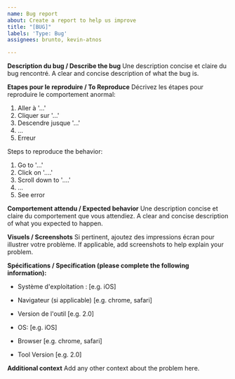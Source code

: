 ```yaml
---
name: Bug report
about: Create a report to help us improve
title: "[BUG]"
labels: 'Type: Bug'
assignees: brunto, kevin-atnos

---
```


**Description du bug / Describe the bug**
Une description concise et claire du bug rencontré.
A clear and concise description of what the bug is.

**Etapes pour le reproduire / To Reproduce**
Décrivez les étapes pour reproduire le comportement anormal:
1. Aller à '...'
2. Cliquer sur '...'
3. Descendre jusque '...'
4. ...
5. Erreur

Steps to reproduce the behavior:
1. Go to '...'
2. Click on '....'
3. Scroll down to '....'
4. ...
5. See error

**Comportement attendu / Expected behavior**
Une description concise et claire du comportement que vous attendiez.
A clear and concise description of what you expected to happen.

**Visuels / Screenshots**
Si pertinent, ajoutez des impressions écran pour illustrer votre problème.
If applicable, add screenshots to help explain your problem.

**Spécifications / Specification (please complete the following information):**
 - Système d'exploitation : [e.g. iOS]
 - Navigateur (si applicable) [e.g. chrome, safari]
 - Version de l'outil [e.g. 2.0]

 - OS: [e.g. iOS]
 - Browser [e.g. chrome, safari]
 - Tool Version [e.g. 2.0]


**Additional context**
Add any other context about the problem here.
